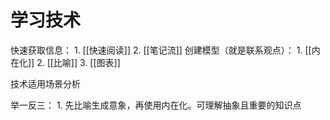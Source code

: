 # 学习技术
快速获取信息：
	1. [[快速阅读]] 
	2. [[笔记流]] 
创建模型（就是联系观点）：
	1. [[内在化]]
	2. [[比喻]]
	3. [[图表]]


技术适用场景分析

举一反三：
	1. 先比喻生成意象，再使用内在化。可理解抽象且重要的知识点